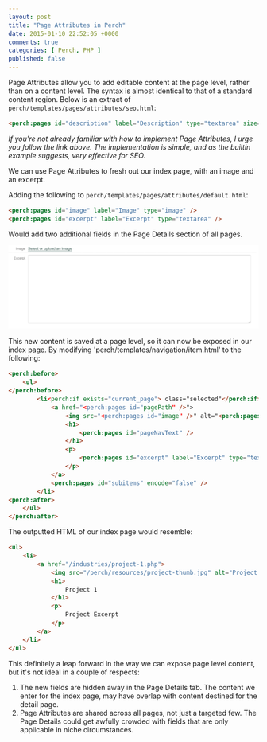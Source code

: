 ```yaml
---
layout: post
title: "Page Attributes in Perch"
date: 2015-01-10 22:52:05 +0000
comments: true
categories: [ Perch, PHP ]
published: false
---
```


Page Attributes allow you to add editable content at the page level, rather than on a content level. The syntax is almost identical to that of a standard content region. Below is an extract of `perch/templates/pages/attributes/seo.html`:

``` html
<perch:pages id="description" label="Description" type="textarea" size="xs" escape="true" count="chars" />
```

_If you're not already familiar with how to implement Page Attributes, I urge you follow the link above. The implementation is simple, and as the builtin example suggests, very effective for SEO._

We can use Page Attributes to fresh out our index page, with an image and an excerpt.

Adding the following to `perch/templates/pages/attributes/default.html`:

``` html
<perch:pages id="image" label="Image" type="image" />
<perch:pages id="excerpt" label="Excerpt" type="textarea" />
```

Would add two additional fields in the Page Details section of all pages.

![Page Attributes added](/images/page-attributes-1.png)

This new content is saved at a page level, so it can now be exposed in our index page. By modifying 'perch/templates/navigation/item.html' to the following:

``` html
<perch:before>
    <ul>
</perch:before>
		<li<perch:if exists="current_page"> class="selected"</perch:if><perch:if exists="ancestor_page"> class="ancestor"</perch:if>>
            <a href="<perch:pages id="pagePath" />">
            	<img src="<perch:pages id="image" />" alt="<perch:pages id="pageNavText" />">
            	<h1>
            		<perch:pages id="pageNavText" />
            	</h1>
				<p>
					<perch:pages id="excerpt" label="Excerpt" type="textarea" />
				</p>
            </a>   
            <perch:pages id="subitems" encode="false" />
        </li>
<perch:after>
    </ul>
</perch:after>
```

The outputted HTML of our index page would resemble:

``` html
<ul>
	<li>
		<a href="/industries/project-1.php">
			<img src="/perch/resources/project-thumb.jpg" alt="Project 1">
			<h1>
				Project 1
			</h1>
			<p>
				Project Excerpt
			</p>
		</a>
	</li>
</ul>
```

This definitely a leap forward in the way we can expose page level content, but it's not ideal in a couple of respects:

1. The new fields are hidden away in the Page Details tab. The content we enter for the index page, may have overlap with content destined for the detail page.
2. Page Attributes are shared across all pages, not just a targeted few. The Page Details could get awfully crowded with fields that are only applicable in niche circumstances.
